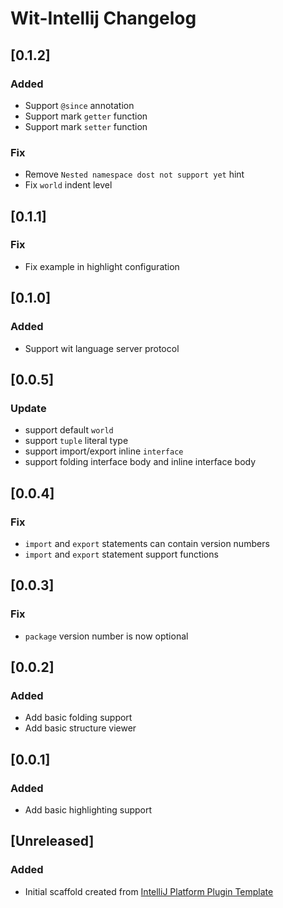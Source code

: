 <!-- Keep a Changelog guide -> https://keepachangelog.com -->

# Wit-Intellij Changelog

## [0.1.2]
### Added
- Support `@since` annotation
- Support mark `getter` function
- Support mark `setter` function
### Fix
- Remove `Nested namespace dost not support yet` hint
- Fix `world` indent level

## [0.1.1]
### Fix
- Fix example in highlight configuration

## [0.1.0]
### Added
- Support wit language server protocol

## [0.0.5]
### Update
- support default `world`
- support `tuple` literal type
- support import/export inline `interface`
- support folding interface body and inline interface body

## [0.0.4]
### Fix
- `import` and `export` statements can contain version numbers
- `import` and `export` statement support functions


## [0.0.3]
### Fix
- `package` version number is now optional

## [0.0.2]
### Added 
- Add basic folding support
- Add basic structure viewer

## [0.0.1]
### Added 
-  Add basic highlighting support

## [Unreleased]
### Added
- Initial scaffold created from [IntelliJ Platform Plugin Template](https://github.com/JetBrains/intellij-platform-plugin-template)
